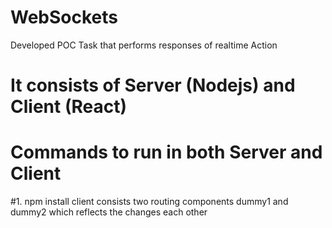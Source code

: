 # WebSockets
Developed POC Task that performs responses of realtime Action 
# It consists of Server (Nodejs) and Client (React)
 # Commands to run in both Server and Client
#1. npm install
client consists two routing components dummy1 and dummy2
which reflects the changes each other

